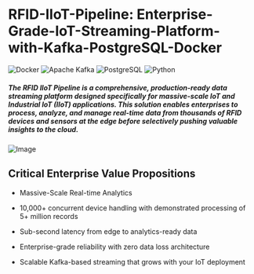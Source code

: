 # RFID-IIoT-Pipeline: Enterprise-Grade-IoT-Streaming-Platform-with-Kafka-PostgreSQL-Docker


![Docker](https://img.shields.io/badge/Docker-Ready-blue.svg?logo=docker)
![Apache Kafka](https://img.shields.io/badge/Apache--Kafka-orange.svg?logo=apachekafka)
![PostgreSQL](https://img.shields.io/badge/PostgreSQL-15-blue.svg?logo=postgresql)
![Python](https://img.shields.io/badge/Python-3.11-green.svg?logo=python)


##### The RFID IIoT Pipeline is a comprehensive, production-ready data streaming platform designed specifically for massive-scale IoT and Industrial IoT (IIoT) applications. This solution enables enterprises to process, analyze, and manage real-time data from thousands of RFID devices and sensors at the edge before selectively pushing valuable insights to the cloud.

![Image](https://github.com/user-attachments/assets/65f74fd5-6dc3-40b0-b511-13a059f82342)


## Critical Enterprise Value Propositions

* Massive-Scale Real-time Analytics
  
* 10,000+ concurrent device handling with demonstrated processing of 5+ million records

* Sub-second latency from edge to analytics-ready data

* Enterprise-grade reliability with zero data loss architecture

* Scalable Kafka-based streaming that grows with your IoT deployment
